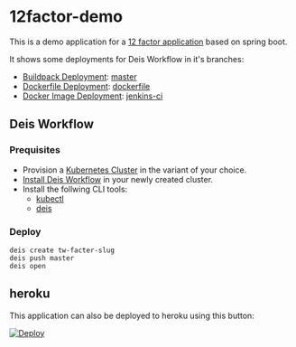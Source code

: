 # 12factor-demo

This is a demo application for a [12 factor application](http://12factor.net/) based on spring boot.

It shows some deployments for Deis Workflow in it's branches:

* [Buildpack Deployment](https://deis.com/docs/workflow/applications/using-buildpacks/): [master](https://github.com/nbyl/12factor-demo)
* [Dockerfile Deployment](https://deis.com/docs/workflow/applications/using-dockerfiles/): [dockerfile](https://github.com/nbyl/12factor-demo/tree/dockerfile)
* [Docker Image Deployment](https://deis.com/docs/workflow/applications/using-docker-images/): [jenkins-ci](https://github.com/nbyl/12factor-demo/tree/jenkins-ci) 

## Deis Workflow

### Prequisites

* Provision a [Kubernetes Cluster](http://kubernetes.io/) in the variant of your choice.
* [Install Deis Workflow](https://deis.com/docs/workflow/installing-workflow/) in your newly created cluster.
* Install the follwing CLI tools:
  * [kubectl](http://kubernetes.io/docs/user-guide/prereqs/)
  * [deis](https://deis.com/docs/workflow/quickstart/install-cli-tools/)
  
### Deploy
  
    deis create tw-facter-slug
    deis push master
    deis open

## heroku

This application can also be deployed to heroku using this button:

[![Deploy](https://www.herokucdn.com/deploy/button.svg)](https://heroku.com/deploy)
